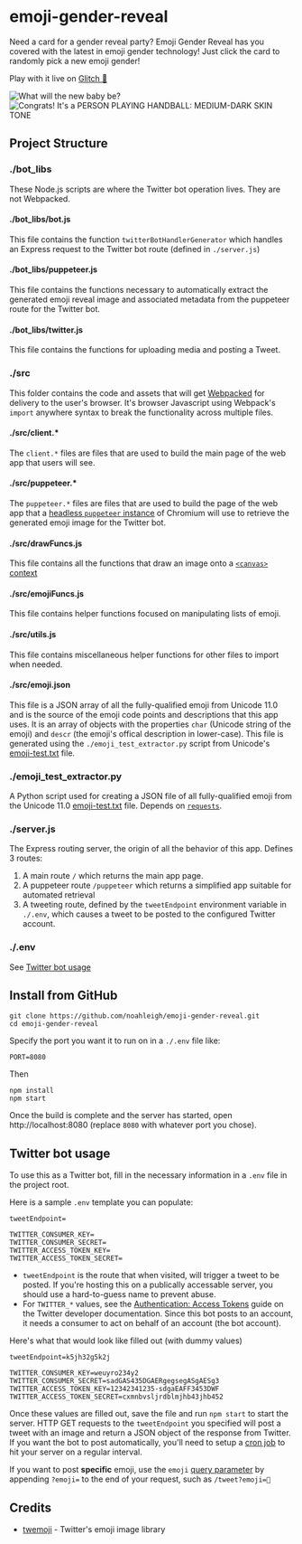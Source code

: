 # emoji-gender-reveal
Need a card for a gender reveal party? Emoji Gender Reveal has you covered with the latest in emoji gender technology!
Just click the card to randomly pick a new emoji gender!

Play with it live on [Glitch 🎏](https://emoji-gender-reveal.glitch.me)

![What will the new baby be?](https://cdn.rawgit.com/noahleigh/emoji-gender-reveal/265db182/readme_assets/titlescreen.png)
![Congrats! It's a PERSON PLAYING HANDBALL: MEDIUM-DARK SKIN TONE](https://cdn.rawgit.com/noahleigh/emoji-gender-reveal/265db182/readme_assets/emojiscreen.png)

## Project Structure
### ./bot_libs
These Node.js scripts are where the Twitter bot operation lives. They are not Webpacked.

#### ./bot_libs/bot.js
This file contains the function `twitterBotHandlerGenerator` which handles an Express request to the Twitter bot route (defined in `./server.js`)

#### ./bot_libs/puppeteer.js
This file contains the functions necessary to automatically extract the generated emoji reveal image and associated metadata from the puppeteer route for the Twitter bot.

#### ./bot_libs/twitter.js
This file contains the functions for uploading media and posting a Tweet.

### ./src
This folder contains the code and assets that will get [Webpacked](https://webpack.js.org/) for delivery to the user's browser. It's browser Javascript using Webpack's `import` anywhere syntax to break the functionality across multiple files.

#### ./src/client.*
The `client.*` files are files that are used to build the main page of the web app that users will see.

#### ./src/puppeteer.*
The `puppeteer.*` files are files that are used to build the page of the web app that a [headless `puppeteer` instance](https://github.com/GoogleChrome/puppeteer) of Chromium will use to retrieve the generated emoji image for the Twitter bot.

#### ./src/drawFuncs.js
This file contains all the functions that draw an image onto a [`<canvas>` context](https://developer.mozilla.org/en-US/docs/Web/API/CanvasRenderingContext2D)

#### ./src/emojiFuncs.js
This file contains helper functions focused on manipulating lists of emoji.

#### ./src/utils.js
This file contains miscellaneous helper functions for other files to import when needed.

#### ./src/emoji.json
This file is a JSON array of all the fully-qualified emoji from Unicode 11.0 and is the source of the emoji code points and descriptions that this app uses. It is an array of objects with the properties `char` (Unicode string of the emoji) and `descr` (the emoji's offical description in lower-case). This file is generated using the `./emoji_test_extractor.py` script from Unicode's [emoji-test.txt](https://unicode.org/Public/emoji/11.0/emoji-test.txt) file.

### ./emoji_test_extractor.py
A Python script used for creating a JSON file of all fully-qualified emoji from the Unicode 11.0 [emoji-test.txt](https://unicode.org/Public/emoji/11.0/emoji-test.txt) file. Depends on [`requests`](https://pypi.org/project/requests/).

### ./server.js
The Express routing server, the origin of all the behavior of this app. Defines 3 routes:
1. A main route `/` which returns the main app page.
2. A puppeteer route `/puppeteer` which returns a simplified app suitable for automated retrieval
3. A tweeting route, defined by the `tweetEndpoint` environment variable in `./.env`, which causes a tweet to be posted to the configured Twitter account.

### ./.env
See [Twitter bot usage](#twitter-bot-usage)

## Install from GitHub
```
git clone https://github.com/noahleigh/emoji-gender-reveal.git
cd emoji-gender-reveal
```
Specify the port you want it to run on in a `./.env` file like:
```
PORT=8080
```
Then
```
npm install
npm start
```
Once the build is complete and the server has started, open http://localhost:8080 (replace `8080` with whatever port you chose).


## Twitter bot usage
To use this as a Twitter bot, fill in the necessary information in a `.env` file in the project root.

Here is a sample `.env` template you can populate:
```
tweetEndpoint=

TWITTER_CONSUMER_KEY=
TWITTER_CONSUMER_SECRET=
TWITTER_ACCESS_TOKEN_KEY=
TWITTER_ACCESS_TOKEN_SECRET=
```

- `tweetEndpoint` is the route that when visited, will trigger a tweet to be posted. If you're hosting this on a publically accessable server, you should use a hard-to-guess name to prevent abuse.
- For `TWITTER_*` values, see the [Authentication: Access Tokens](https://developer.twitter.com/en/docs/basics/authentication/guides/access-tokens.html) guide on the Twitter developer documentation. Since this bot posts to an account, it needs a consumer to act on behalf of an account (the bot account).

Here's what that would look like filled out (with dummy values)
```
tweetEndpoint=k5jh32g5k2j

TWITTER_CONSUMER_KEY=weuyro234y2
TWITTER_CONSUMER_SECRET=sadGAS435DGAERgegsegASgAESg3
TWITTER_ACCESS_TOKEN_KEY=12342341235-sdgaEAFF3453DWF
TWITTER_ACCESS_TOKEN_SECRET=cxmnbvsljrdblmjhb43jhb452
```

Once these values are filled out, save the file and run `npm start` to start the server. HTTP GET requests to the `tweetEndpoint` you specified will post a tweet with an image and return a JSON object of the response from Twitter. If you want the bot to post automatically, you'll need to setup a [cron job](https://www.google.com/search?q=free+web+cron) to hit your server on a regular interval.

If you want to post **specific** emoji, use the `emoji` [query parameter](https://en.wikipedia.org/wiki/Query_string) by appending `?emoji=` to the end of your request, such as `/tweet?emoji=🤖`

## Credits
- [twemoji](https://github.com/twitter/twemoji) - Twitter's emoji image library
